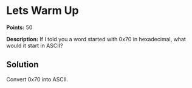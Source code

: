 # Lets Warm Up


**Points:** 50

**Description:** If I told you a word started with 0x70 in hexadecimal, what would it start in ASCII?


## Solution 

Convert 0x70 into ASCII.
